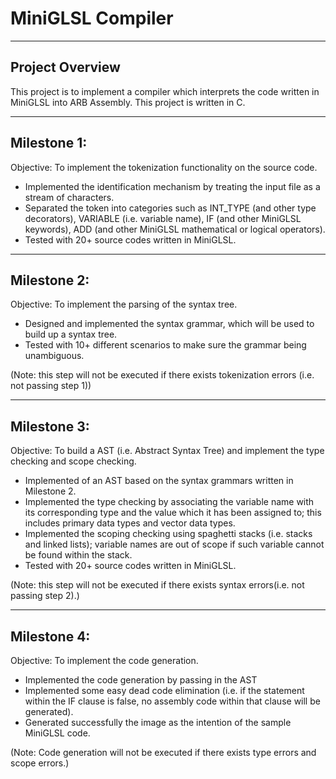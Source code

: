 # MiniGLSL Compiler

***
## Project Overview
This project is to implement a compiler which interprets the code written in MiniGLSL into ARB Assembly. This project is written in C.


***
## Milestone 1:
Objective: To implement the tokenization functionality on the source code.
* Implemented the identification mechanism by treating the input file as a stream of characters.
* Separated the token into categories such as INT_TYPE (and other type decorators), VARIABLE (i.e. variable name), IF (and other MiniGLSL keywords), ADD (and other MiniGLSL mathematical or logical operators).
* Tested with 20+ source codes written in MiniGLSL.

***
## Milestone 2:
Objective: To implement the parsing of the syntax tree.
* Designed and implemented the syntax grammar, which will be used to build up a syntax tree.
* Tested with 10+ different scenarios to make sure the grammar being unambiguous.

(Note: this step will not be executed if there exists tokenization errors (i.e. not passing step 1))

***
## Milestone 3:
Objective: To build a AST (i.e. Abstract Syntax Tree) and implement the type checking and scope checking.
* Implemented of an AST based on the syntax grammars written in Milestone 2.
* Implemented the type checking by associating the variable name with its corresponding type and the value which it has been assigned to; this includes primary data types and vector data types.
* Implemented the scoping checking using spaghetti stacks (i.e. stacks and linked lists); variable names are out of scope if such variable cannot be found within the stack.
* Tested with 20+ source codes written in MiniGLSL.

(Note: this step will not be executed if there exists syntax errors(i.e. not passing step 2).)

***
## Milestone 4:
Objective: To implement the code generation.
* Implemented the code generation by passing in the AST
* Implemented some easy dead code elimination (i.e. if the statement within the IF clause is false, no assembly code within that clause will be generated).
* Generated successfully the image as the intention of the sample MiniGLSL code.

(Note: Code generation will not be executed if there exists type errors and scope errors.)




